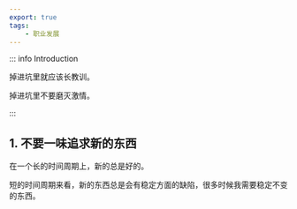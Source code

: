 ```yaml
---
export: true
tags:
    - 职业发展
---
```


::: info Introduction

掉进坑里就应该长教训。

掉进坑里不要磨灭激情。

:::

## 1. 不要一味追求新的东西

在一个长的时间周期上，新的总是好的。

短的时间周期来看，新的东西总是会有稳定方面的缺陷，很多时候我需要稳定不变的东西。

